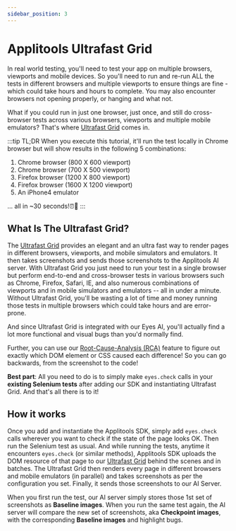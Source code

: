```yaml
---
sidebar_position: 3
---
```

# Applitools Ultrafast Grid

In real world testing, you'll need to test your app on multiple browsers, viewports and mobile devices. So you'll need to run and re-run ALL the tests in different browsers and multiple viewports to ensure things are fine - which could take hours and hours to complete. You may also encounter browsers not opening properly, or hanging and what not.

What if you could run in just one browser, just once, and still do cross-browser tests across various browsers, viewports and multiple mobile emulators? That's where [Ultrafast Grid](https://applitools.com/ultrafast-grid) comes in.

:::tip TL;DR
When you execute this tutorial, it'll run the test locally in Chrome browser but will show results in the following 5 combinations:

1. Chrome browser (800 X 600 viewport)
2. Chrome browser (700 X 500 viewport)
3. Firefox browser  (1200 X 800 viewport)
4. Firefox browser  (1600 X 1200 viewport)
5. An iPhone4 emulator

... all in ~30 seconds!⏰🚀
:::

## What Is The Ultrafast Grid?

The [Ultrafast Grid](https://applitools.com/ultrafast-grid) provides an elegant and an ultra fast way to render pages in different browsers, viewports, and mobile simulators and emulators. It then takes screenshots and sends those screenshots to the Applitools AI server. With Ultrafast Grid you just need to run your test in a single browser but perform end-to-end and cross-browser tests in various browsers such as Chrome, Firefox, Safari, IE, and also numerous combinations of viewports and in mobile simulators and emulators -- all in under a minute. Without Ultrafast Grid, you'll be wasting a lot of time and money running those tests in multiple browsers which could take hours and are error-prone.

And since Ultrafast Grid is integrated with our Eyes AI, you'll actually find a lot more functional and visual bugs than you'd normally find.

Further, you can use our [Root-Cause-Analysis (RCA)](https://applitools.com/root-cause-analysis) feature to figure out exactly which DOM element or CSS caused each difference! So you can go backwards, from the screenshot to the code!

**Best part**: All you need to do is to simply make `eyes.check` calls in your **existing Selenium tests** after adding our SDK and instantiating Ultrafast Grid. And that's all there is to it!

## How it works

Once you add and instantiate the Applitools SDK, simply add `eyes.check` calls wherever you want to check if the state of the page looks OK. Then run the Selenium test as usual. And while running the tests, anytime it encounters `eyes.check` (or similar methods), Applitools SDK uploads the DOM resource of that page to our [Ultrafast Grid](https://applitools.com/ultrafast-grid) behind the scenes and in batches. The Ultrafast Grid then renders every page in different browsers and mobile emulators (in parallel) and takes screenshots as per the configuration you set. Finally, it sends those screenshots to our AI Server.

When you first run the test,  our AI server simply stores those 1st set of screenshots as **Baseline images**. When you run the same test again, the AI server will compare the new set of screenshots, aka **Checkpoint images**, with the corresponding **Baseline images** and highlight bugs.
